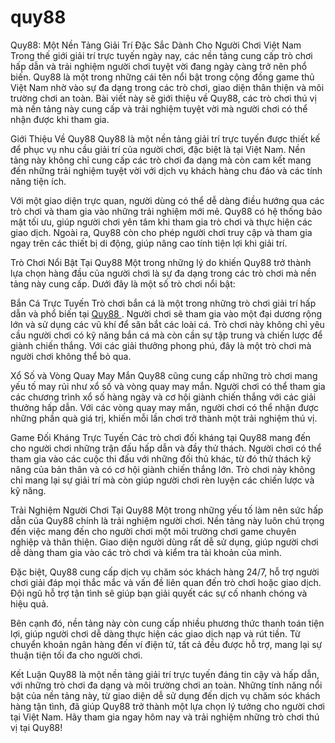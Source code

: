 # quy88
Quy88: Một Nền Tảng Giải Trí Đặc Sắc Dành Cho Người Chơi Việt Nam
Trong thế giới giải trí trực tuyến ngày nay, các nền tảng cung cấp trò chơi hấp dẫn và trải nghiệm người chơi tuyệt vời đang ngày càng trở nên phổ biến. Quy88 là một trong những cái tên nổi bật trong cộng đồng game thủ Việt Nam nhờ vào sự đa dạng trong các trò chơi, giao diện thân thiện và môi trường chơi an toàn. Bài viết này sẽ giới thiệu về Quy88, các trò chơi thú vị mà nền tảng này cung cấp và trải nghiệm tuyệt vời mà người chơi có thể nhận được khi tham gia.

Giới Thiệu Về Quy88
Quy88 là một nền tảng giải trí trực tuyến được thiết kế để phục vụ nhu cầu giải trí của người chơi, đặc biệt là tại Việt Nam. Nền tảng này không chỉ cung cấp các trò chơi đa dạng mà còn cam kết mang đến những trải nghiệm tuyệt vời với dịch vụ khách hàng chu đáo và các tính năng tiện ích.

Với một giao diện trực quan, người dùng có thể dễ dàng điều hướng qua các trò chơi và tham gia vào những trải nghiệm mới mẻ. Quy88 có hệ thống bảo mật tối ưu, giúp người chơi yên tâm khi tham gia trò chơi và thực hiện các giao dịch. Ngoài ra, Quy88 còn cho phép người chơi truy cập và tham gia ngay trên các thiết bị di động, giúp nâng cao tính tiện lợi khi giải trí.

Trò Chơi Nổi Bật Tại Quy88
Một trong những lý do khiến Quy88 trở thành lựa chọn hàng đầu của người chơi là sự đa dạng trong các trò chơi mà nền tảng này cung cấp. Dưới đây là một số trò chơi nổi bật:

Bắn Cá Trực Tuyến
Trò chơi bắn cá là một trong những trò chơi giải trí hấp dẫn và phổ biến tại <a href="https://quy88.org"> Quy88 </a> . Người chơi sẽ tham gia vào một đại dương rộng lớn và sử dụng các vũ khí để săn bắt các loài cá. Trò chơi này không chỉ yêu cầu người chơi có kỹ năng bắn cá mà còn cần sự tập trung và chiến lược để giành chiến thắng. Với các giải thưởng phong phú, đây là một trò chơi mà người chơi không thể bỏ qua.

Xổ Số và Vòng Quay May Mắn
Quy88 cũng cung cấp những trò chơi mang yếu tố may rủi như xổ số và vòng quay may mắn. Người chơi có thể tham gia các chương trình xổ số hàng ngày và cơ hội giành chiến thắng với các giải thưởng hấp dẫn. Với các vòng quay may mắn, người chơi có thể nhận được những phần quà giá trị, khiến mỗi lần chơi trở thành một trải nghiệm thú vị.

Game Đối Kháng Trực Tuyến
Các trò chơi đối kháng tại Quy88 mang đến cho người chơi những trận đấu hấp dẫn và đầy thử thách. Người chơi có thể tham gia vào các cuộc thi đấu với những đối thủ khác, từ đó thử thách kỹ năng của bản thân và có cơ hội giành chiến thắng lớn. Trò chơi này không chỉ mang lại sự giải trí mà còn giúp người chơi rèn luyện các chiến lược và kỹ năng.

Trải Nghiệm Người Chơi Tại Quy88
Một trong những yếu tố làm nên sức hấp dẫn của Quy88 chính là trải nghiệm người chơi. Nền tảng này luôn chú trọng đến việc mang đến cho người chơi một môi trường chơi game chuyên nghiệp và thân thiện. Giao diện người dùng rất dễ sử dụng, giúp người chơi dễ dàng tham gia vào các trò chơi và kiểm tra tài khoản của mình.

Đặc biệt, Quy88 cung cấp dịch vụ chăm sóc khách hàng 24/7, hỗ trợ người chơi giải đáp mọi thắc mắc và vấn đề liên quan đến trò chơi hoặc giao dịch. Đội ngũ hỗ trợ tận tình sẽ giúp bạn giải quyết các sự cố nhanh chóng và hiệu quả.

Bên cạnh đó, nền tảng này còn cung cấp nhiều phương thức thanh toán tiện lợi, giúp người chơi dễ dàng thực hiện các giao dịch nạp và rút tiền. Từ chuyển khoản ngân hàng đến ví điện tử, tất cả đều được hỗ trợ, mang lại sự thuận tiện tối đa cho người chơi.

Kết Luận
Quy88 là một nền tảng giải trí trực tuyến đáng tin cậy và hấp dẫn, với những trò chơi đa dạng và môi trường chơi an toàn. Những tính năng nổi bật của nền tảng này, từ giao diện dễ sử dụng đến dịch vụ chăm sóc khách hàng tận tình, đã giúp Quy88 trở thành một lựa chọn lý tưởng cho người chơi tại Việt Nam. Hãy tham gia ngay hôm nay và trải nghiệm những trò chơi thú vị tại Quy88!

